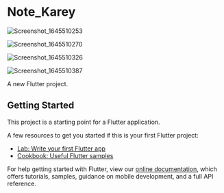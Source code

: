 # Note_Karey

![Screenshot_1645510253](https://user-images.githubusercontent.com/91772027/155073808-a4227be4-abd7-4059-9dca-3808319dfdfd.png)

![Screenshot_1645510270](https://user-images.githubusercontent.com/91772027/155074335-0f1a7d17-e2fa-477f-b1f2-1799592c2f4d.png)

![Screenshot_1645510326](https://user-images.githubusercontent.com/91772027/155074345-fb9c4c4b-69e7-4ea6-9d60-888fe55a5828.png)

![Screenshot_1645510387](https://user-images.githubusercontent.com/91772027/155073833-96cebae5-3688-40cb-b17c-be6b06f0f587.png)

A new Flutter project.

## Getting Started

This project is a starting point for a Flutter application.

A few resources to get you started if this is your first Flutter project:

- [Lab: Write your first Flutter app](https://flutter.dev/docs/get-started/codelab)
- [Cookbook: Useful Flutter samples](https://flutter.dev/docs/cookbook)

For help getting started with Flutter, view our
[online documentation](https://flutter.dev/docs), which offers tutorials,
samples, guidance on mobile development, and a full API reference.
